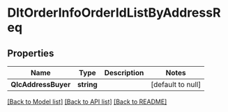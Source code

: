 # DltOrderInfoOrderIdListByAddressReq

## Properties
Name | Type | Description | Notes
------------ | ------------- | ------------- | -------------
**QlcAddressBuyer** | **string** |  | [default to null]

[[Back to Model list]](../README.md#documentation-for-models) [[Back to API list]](../README.md#documentation-for-api-endpoints) [[Back to README]](../README.md)

